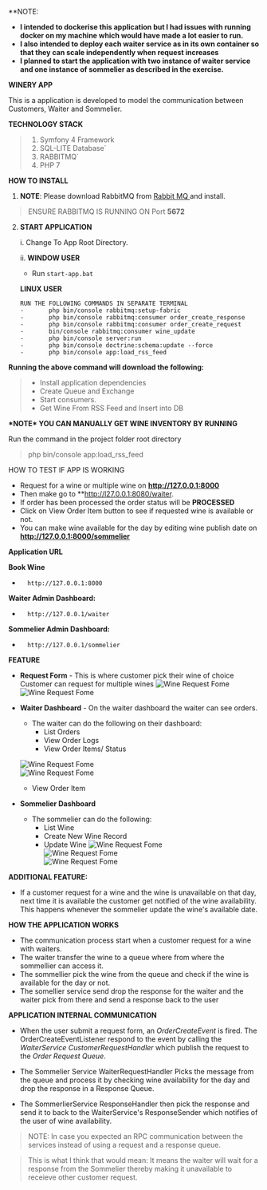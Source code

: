 **NOTE: 

-   **I intended to dockerise this application but I had issues with running docker on my machine which would have made a lot easier to run.**
-   **I also intended to deploy each waiter service as in its own container so that they can scale independently when request increases**
-   **I planned to start the application with two instance of waiter service and one instance of sommelier as described in the exercise.**




**WINERY APP**

This is a application is developed to model the communication between Customers, Waiter and Sommelier.

**TECHNOLOGY STACK**

>1.  Symfony 4 Framework <br/>
>2.  SQL-LITE Database` <br/>
>3. RABBITMQ`<br/>
>4. PHP 7



**HOW TO INSTALL** <br/>

1. **NOTE**: Please download RabbitMQ from [Rabbit MQ ](https://www.rabbitmq.com/download.html) and install.

>ENSURE RABBITMQ IS RUNNING ON Port **5672** <br/>

2.  **START APPLICATION**

    i.  Change To App Root Directory.
    
    ii. **WINDOW USER**
    
    -   Run ``start-app.bat``
    
    **LINUX USER**
         
        RUN THE FOLLOWING COMMANDS IN SEPARATE TERMINAL
        -       php bin/console rabbitmq:setup-fabric
        -       php bin/console rabbitmq:consumer order_create_response
        -       php bin/console rabbitmq:consumer order_create_request
        -       bin/console rabbitmq:consumer wine_update
        -       php bin/console server:run
        -       php bin/console doctrine:schema:update --force
        -       php bin/console app:load_rss_feed

**Running the above command will download the following:<br/>**
>- Install application dependencies<br/>
>-   Create Queue and Exchange<br/>
>-   Start consumers.
>-  Get Wine From RSS Feed and Insert into DB


**\*NOTE\* YOU CAN MANUALLY GET WINE INVENTORY BY RUNNING**

Run the command in the project folder root directory
> php bin/console app:load_rss_feed


HOW TO TEST IF  APP IS WORKING
-   Request for a wine or multiple wine on **http://127.0.0.1:8000**
-   Then make go to **http://l27.0.0.1:8080/waiter.
-   If order has been processed the order status will be **PROCESSED**
-   Click on View Order Item button to see if requested wine is available or not.
-   You can make wine available for the day by editing wine publish date on **http://127.0.0.1:8000/sommelier**



**Application URL**

**Book Wine**
-       http://127.0.0.1:8000

**Waiter Admin Dashboard:**
-       http://127.0.0.1/waiter
 
**Sommelier Admin Dashboard:**
-       http://127.0.0.1/sommelier
    
**FEATURE**

- **Request Form** - This is where customer pick their wine of choice
    Customer can request for multiple wines
    ![Wine Request Fome](https://docs.google.com/uc?id=1fV-WsBSjfM-n2HdbPTKhud0hhT-y-nOn)
    ![Wine Request Fome](https://docs.google.com/uc?id=1I-DJBAzUJ6I2oDXvnS2NmfhYsnW-MUUr)
    
- **Waiter Dashboard** - On the  waiter dashboard the waiter can see orders.
    - The waiter can do the following on their dashboard:
        -   List Orders
        -   View Order Logs
        -   View Order Items/ Status
       
     ![Wine Request Fome](https://docs.google.com/uc?id=1Y1ybnWPVCNVvi0rfAMm6_1d_JjFG39YQ)   
     ![Wine Request Fome](https://docs.google.com/uc?id=184Ut-NOVCgVAYqc6LgkhlB-rvjX34udG)   
  - View Order Item 
- **Sommelier Dashboard**
  - The sommelier can do the following:
    -   List Wine
    -   Create New Wine Record
    -   Update Wine
  ![Wine Request Fome](https://docs.google.com/uc?id=1iA64WBH1qVpgSLVcIf5ZALkHrbBpEaJM)   
  ![Wine Request Fome](https://docs.google.com/uc?id=1sHU2zkxmvOsGt2QTMQ3hzpjjyitWk4iF)   
  ![Wine Request Fome](https://docs.google.com/uc?id=1hT_hUAp9nLSnGLH_dOZwiYDoNtRDyt8A)   

**ADDITIONAL FEATURE:**
-   If a customer request for a wine and the wine is unavailable on that day, next time it is available the customer get notified of the wine availability.
 This happens whenever the sommelier update the wine's available date.
            
       
      
**HOW THE APPLICATION WORKS**

-  The communication process start when a customer request for a wine with waiters.<br/>
-  The waiter transfer the wine to a queue where from where the sommellier can access it.
-  The sommellier pick the wine from the queue and check if the wine is available for the day or not.
-  The somellier service send drop the response for the waiter and the waiter pick from there 
  and send a response back to the user
  
**APPLICATION INTERNAL COMMUNICATION**

- When the user submit a request form, an *OrderCreateEvent* is fired. The OrderCreateEventListener respond to the event by calling the *WaiterService CustomerRequestHandler* 
which publish the request to the *Order Request Queue*.

- The Sommelier Service WaiterRequestHandler Picks the message from the queue and process it by checking wine availability for the day and drop the response in a Response Queue.

 - The SommerlierService ResponseHandler then pick the response and send it to back to the WaiterService's ResponseSender which notifies of the user of wine availability.


>NOTE: In case you expected an RPC communication between the services instead of using a request and a response queue.

>This is what I think that would mean: It means the waiter will wait for a response from the Sommelier thereby making it unavailable to receieve other customer request.


